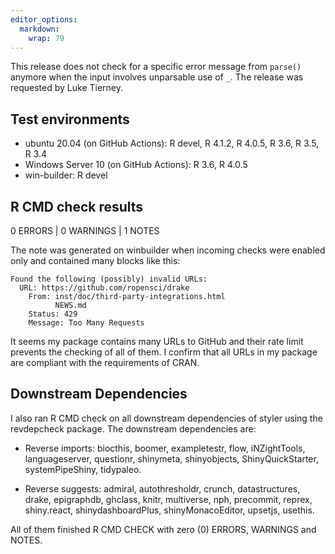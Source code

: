 ```yaml
---
editor_options: 
  markdown: 
    wrap: 79
---
```


This release does not check for a specific error message from `parse()` anymore
when the input involves unparsable use of `_`. The release was requested by
Luke Tierney.

## Test environments

-   ubuntu 20.04 (on GitHub Actions): R devel, R 4.1.2, R 4.0.5, R 3.6, R 3.5,
    R 3.4
-   Windows Server 10 (on GitHub Actions): R 3.6, R 4.0.5
-   win-builder: R devel

## R CMD check results

0 ERRORS \| 0 WARNINGS \| 1 NOTES

The note was generated on winbuilder when incoming checks were enabled only and
contained many blocks like this:

    Found the following (possibly) invalid URLs:
      URL: https://github.com/ropensci/drake
        From: inst/doc/third-party-integrations.html
              NEWS.md
        Status: 429
        Message: Too Many Requests

It seems my package contains many URLs to GitHub and their rate limit prevents
the checking of all of them. I confirm that all URLs in my package are
compliant with the requirements of CRAN.

## Downstream Dependencies

I also ran R CMD check on all downstream dependencies of styler using the
revdepcheck package. The downstream dependencies are:

-   Reverse imports: biocthis, boomer, exampletestr, flow, iNZightTools,
    languageserver, questionr, shinymeta, shinyobjects, ShinyQuickStarter,
    systemPipeShiny, tidypaleo.

-   Reverse suggests: admiral, autothresholdr, crunch, datastructures, drake,
    epigraphdb, ghclass, knitr, multiverse, nph, precommit, reprex,
    shiny.react, shinydashboardPlus, shinyMonacoEditor, upsetjs, usethis.

All of them finished R CMD CHECK with zero (0) ERRORS, WARNINGS and NOTES.
